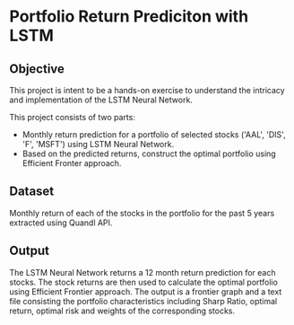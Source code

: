# Portfolio Return Prediciton with LSTM

Objective
-----------
This project is intent to be a hands-on exercise to understand the intricacy and implementation of the LSTM Neural Network. 

This project consists of two parts:
- Monthly return prediction for a portfolio of selected stocks ('AAL', 'DIS', 'F', 'MSFT') using LSTM Neural Network. 
- Based on the predicted returns, construct the optimal portfolio using Efficient Fronter approach.

Dataset
---------
Monthly return of each of the stocks in the portfolio for the past 5 years extracted using Quandl API.

Output
---------
The LSTM Neural Network returns a 12 month return prediction for each stocks.
The stock returns are then used to calculate the optimal portfolio using Efficient Frontier approach. The output is a frontier graph and a text file consisting the portfolio characteristics including Sharp Ratio, optimal return, optimal risk and weights of the corresponding stocks.
